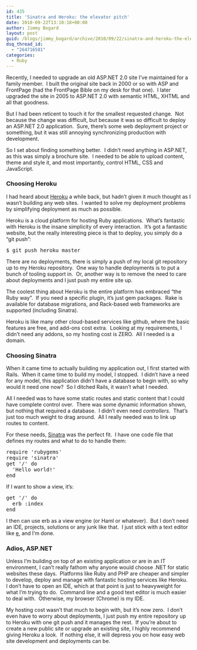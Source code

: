 ```yaml
---
id: 435
title: 'Sinatra and Heroku: the elevator pitch'
date: 2010-09-22T13:10:18+00:00
author: Jimmy Bogard
layout: post
guid: /blogs/jimmy_bogard/archive/2010/09/22/sinatra-and-heroku-the-elevator-pitch.aspx
dsq_thread_id:
  - "264716581"
categories:
  - Ruby
---
```

Recently, I needed to upgrade an old ASP.NET 2.0 site I’ve maintained for a family member.&#160; I built the original site back in 2000 or so with ASP and FrontPage (had the FrontPage Bible on my desk for that one).&#160; I later upgraded the site in 2005 to ASP.NET 2.0 with semantic HTML, XHTML and all that goodness.

But I had been reticent to touch it for the smallest requested change.&#160; Not because the change was difficult, but because it was so difficult to deploy an ASP.NET 2.0 application.&#160; Sure, there’s some web deployment project or something, but it was still annoying synchronizing production with development.

So I set about finding something better.&#160; I didn’t need anything in ASP.NET, as this was simply a brochure site.&#160; I needed to be able to upload content, theme and style it, and most importantly, control HTML, CSS and JavaScript.

### Choosing Heroku

I had heard about [Heroku](http://heroku.com/) a while back, but hadn’t given it much thought as I wasn’t building any web sites.&#160; I wanted to solve my deployment problems by simplifying deployment as much as possible.

Heroku is a cloud platform for hosting Ruby applications.&#160; What’s fantastic with Heroku is the insane simplicity of every interaction.&#160; It’s got a fantastic website, but the really interesting piece is that to deploy, you simply do a “git push”:

<pre>$ git push heroku master</pre>

There are no deployments, there is simply a push of my local git repository up to my Heroku repository.&#160; One way to handle deployments is to put a bunch of tooling support in.&#160; Or, another way is to remove the need to care about deployments and I just push my entire site up.

The coolest thing about Heroku is the entire platform has embraced “the Ruby way”.&#160; If you need a specific plugin, it’s just gem packages.&#160; Rake is available for database migrations, and Rack-based web frameworks are supported (including Sinatra).

Heroku is like many other cloud-based services like github, where the basic features are free, and add-ons cost extra.&#160; Looking at my requirements, I didn’t need any addons, so my hosting cost is ZERO.&#160; All I needed is a domain.

### Choosing Sinatra

When it came time to actually building my application out, I first started with Rails.&#160; When it came time to build my model, I stopped.&#160; I didn’t have a need for any model, this application didn’t have a database to begin with, so why would it need one now?&#160; So I ditched Rails, it wasn’t what I needed.

All I needed was to have some static routes and static content that I could have complete control over.&#160; There was some dynamic information shown, but nothing that required a database.&#160; I didn’t even need _controllers_.&#160; That’s just too much weight to drag around.&#160; All I really needed was to link up routes to content.

For these needs, [Sinatra](http://www.sinatrarb.com/) was the perfect fit.&#160; I have one code file that defines my routes and what to do to handle them:

<pre>require 'rubygems'
require 'sinatra'
get '/' do
  'Hello world!'
end</pre>

If I want to show a view, it’s:

<pre>get '/' do
  erb :index
end</pre>

I then can use erb as a view engine (or Haml or whatever).&#160; But I don’t need an IDE, projects, solutions or any junk like that.&#160; I just stick with a text editor like [e](http://www.e-texteditor.com/), and I’m done.

### Adios, ASP.NET

Unless I’m building on top of an existing application or are in an IT environment, I can’t really fathom why anyone would choose .NET for static websites these days.&#160; Platforms like Ruby and PHP are cheaper and simpler to develop, deploy and manage with fantastic hosting services like Heroku.&#160; I don’t have to open an IDE, which at that point is just to heavyweight for what I’m trying to do.&#160; Command line and a good text editor is much easier to deal with.&#160; Otherwise, my browser (Chrome) is my IDE.

My hosting cost wasn’t that much to begin with, but it’s now zero.&#160; I don’t even have to worry about deployments, I just push my entire repository up to Heroku with one git push and it manages the rest.&#160; If you’re about to create a new public site or upgrade an existing site, I highly recommend giving Heroku a look.&#160; If nothing else, it will depress you on how easy web site development and deployments can be.